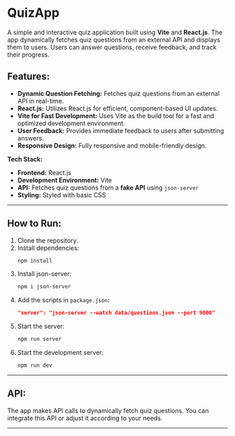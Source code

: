 # QuizApp

A simple and interactive quiz application built using **Vite** and **React.js**. The app dynamically fetches quiz questions from an external API and displays them to users. Users can answer questions, receive feedback, and track their progress.

## Features:
- **Dynamic Question Fetching:** Fetches quiz questions from an external API in real-time.
- **React.js:** Utilizes React.js for efficient, component-based UI updates.
- **Vite for Fast Development:** Uses Vite as the build tool for a fast and optimized development environment.
- **User Feedback:** Provides immediate feedback to users after submitting answers.
- **Responsive Design:** Fully responsive and mobile-friendly design.

**Tech Stack:**
- **Frontend:** React.js
- **Development Environment:** Vite
- **API:** Fetches quiz questions from a **fake API** using `json-server`
- **Styling:** Styled with basic CSS

---
## How to Run:
1. Clone the repository.
2. Install dependencies:  
   ```bash
   npm install
   ```
3. Install json-server:
   ```bash
   npm i json-server
   ```
4. Add the scripts in `package.json`:
   ```json
   "server": "json-server --watch data/questions.json --port 9000"
   ```
5. Start the server:
   ```bash
   npm run server
   ```
6. Start the development server:  
   ```bash
   npm run dev
   ```
---
## API:
The app makes API calls to dynamically fetch quiz questions. You can integrate this API or adjust it according to your needs.

---
